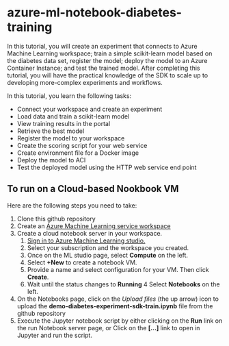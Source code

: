 # azure-ml-notebook-diabetes-training
In this tutorial, you will create an experiment that connects to Azure Machine Learning workspace; train a simple scikit-learn model based on the diabetes data set, register the model; deploy the model to an Azure Container Instance; and test the trained model. After completing this tutorial, you will have the practical knowledge of the SDK to scale up to developing more-complex experiments and workflows. 

In this tutorial, you learn the following tasks:

* Connect your workspace and create an experiment 
* Load data and train a scikit-learn model
* View training results in the portal
* Retrieve the best model
* Register the model to your workspace
* Create the scoring script for your web service
* Create environment file for a Docker image
* Deploy the model to ACI
* Test the deployed model using the HTTP web service end point


## To run on a Cloud-based Nookbook VM

Here are the following steps you need to take:
1. Clone this github repository
2. Create an [Azure Machine Learning service workspace](https://aka.ms/aml-workspace/?WT.mc_id=azueMLstudio-webinar-ruyakubu)
3. Create a cloud notebook server in your workspace.
   1. [Sign in to Azure Machine Learning studio.](https://aka.ms/aml-studio/?WT.mc_id=azueMLworkspace-webinar-ruyakubu)
   2. Select your subscription and the workspace you created.
   3. Once on the ML studio page, select **Compute** on the left.
   4. Select **+New** to create a notebook VM.
   5. Provide a name and select configuration for your VM. Then click **Create**.
   6. Wait until the status changes to **Running**
4 Select **Notebooks** on the left.
5. On the Notebooks page, click on the *Upload files* (the up arrow) icon to upload the **demo-diabetes-experiment-sdk-train.ipynb** file from the github repository
6. Execute the Jupyter notebook script by either clicking on the **Run** link on the run Notebook server page, or Click on the **[...]** link to open in Jupyter and run the script.


